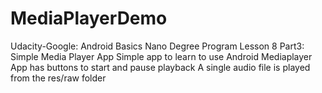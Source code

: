 # MediaPlayerDemo
Udacity-Google: Android Basics Nano Degree Program
Lesson 8 Part3: Simple Media Player App
Simple app to learn to use Android Mediaplayer
App has buttons to start and pause playback
A single audio file is played from the res/raw folder
